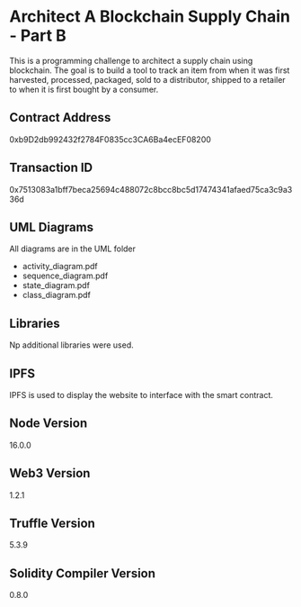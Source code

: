 # Architect A Blockchain Supply Chain - Part B
This is a programming challenge to architect a supply chain using blockchain. The goal is to build a tool to track an item from when it was first harvested, processed, packaged, sold to a distributor, shipped to a retailer to when it is first bought by a consumer.
 
## Contract Address
0xb9D2db992432f2784F0835cc3CA6Ba4ecEF08200

## Transaction ID
0x7513083a1bff7beca25694c488072c8bcc8bc5d17474341afaed75ca3c9a336d

## UML Diagrams
All diagrams are in the UML folder
- activity_diagram.pdf
- sequence_diagram.pdf
- state_diagram.pdf
- class_diagram.pdf

## Libraries
Np additional libraries were used.

## IPFS
IPFS is used to display the website to interface with the smart contract.

## Node Version
16.0.0

## Web3 Version
1.2.1

## Truffle Version
5.3.9

## Solidity Compiler Version
0.8.0
